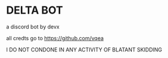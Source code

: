 # DELTA BOT

a discord bot by devx

all credts go to https://github.com/vqea

I DO NOT CONDONE IN ANY ACTIVITY OF BLATANT SKIDDING
